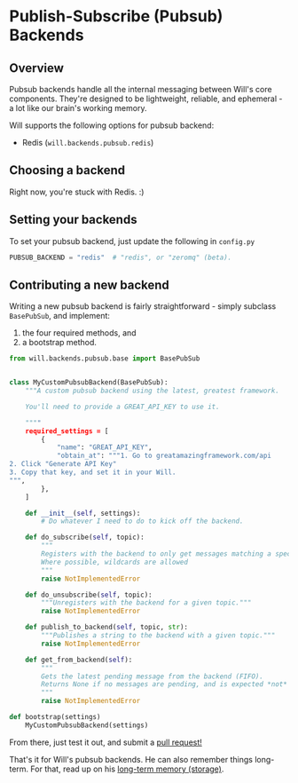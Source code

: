 # Publish-Subscribe (Pubsub) Backends

## Overview
Pubsub backends handle all the internal messaging between Will's core components.  They're designed to be lightweight, reliable, and ephemeral - a lot like our brain's working memory.

Will supports the following options for pubsub backend:

- Redis (`will.backends.pubsub.redis`)

## Choosing a backend

Right now, you're stuck with Redis. :)

## Setting your backends

To set your pubsub backend, just update the following in `config.py`

```python
PUBSUB_BACKEND = "redis"  # "redis", or "zeromq" (beta).
```


## Contributing a new backend

Writing a new pubsub backend is fairly straightforward - simply subclass `BasePubSub`, and implement:

1) the four required methods, and
2) a bootstrap method.

```python
from will.backends.pubsub.base import BasePubSub


class MyCustomPubsubBackend(BasePubSub):
    """A custom pubsub backend using the latest, greatest framework.

    You'll need to provide a GREAT_API_KEY to use it.

    """"
    required_settings = [
        {
            "name": "GREAT_API_KEY",
            "obtain_at": """1. Go to greatamazingframework.com/api
2. Click "Generate API Key"
3. Copy that key, and set it in your Will.
""",
        },
    ]

    def __init__(self, settings):
        # Do whatever I need to do to kick off the backend.

    def do_subscribe(self, topic):
        """
        Registers with the backend to only get messages matching a specific topic.
        Where possible, wildcards are allowed
        """
        raise NotImplementedError

    def do_unsubscribe(self, topic):
        """Unregisters with the backend for a given topic."""
        raise NotImplementedError

    def publish_to_backend(self, topic, str):
        """Publishes a string to the backend with a given topic."""
        raise NotImplementedError

    def get_from_backend(self):
        """
        Gets the latest pending message from the backend (FIFO).
        Returns None if no messages are pending, and is expected *not* to be blocking.
        """
        raise NotImplementedError

def bootstrap(settings)
    MyCustomPubsubBackend(settings)

```

From there, just test it out, and submit a [pull request!](https://github.com/skoczen/will/pulls)

That's it for Will's pubsub backends.  He can also remember things long-term.  For that, read up on his [long-term memory (storage)](/platform/storage).